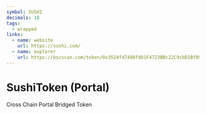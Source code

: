 ```yaml
---
symbol: SUSHI
decimals: 18
tags:
  - wrapped
links:
  - name: website
    url: https://sushi.com/
  - name: explorer
    url: https://bscscan.com/token/0x3524fd7488fdb1F4723BBc22C9cbD1Bf89f46E3B
---
```


# SushiToken (Portal)

Cross Chain Portal Bridged Token
